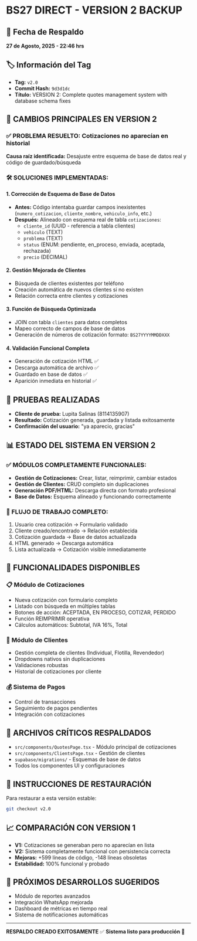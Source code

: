 # BS27 DIRECT - VERSION 2 BACKUP

## 📅 Fecha de Respaldo
**27 de Agosto, 2025 - 22:46 hrs**

## 🏷️ Información del Tag
- **Tag:** `v2.0`
- **Commit Hash:** `9d3d1dc`
- **Título:** VERSION 2: Complete quotes management system with database schema fixes

## 🔧 CAMBIOS PRINCIPALES EN VERSION 2

### ✅ PROBLEMA RESUELTO: Cotizaciones no aparecían en historial
**Causa raíz identificada:** Desajuste entre esquema de base de datos real y código de guardado/búsqueda

### 🛠️ SOLUCIONES IMPLEMENTADAS:

#### 1. **Corrección de Esquema de Base de Datos**
- **Antes:** Código intentaba guardar campos inexistentes (`numero_cotizacion`, `cliente_nombre`, `vehiculo_info`, etc.)
- **Después:** Alineado con esquema real de tabla `cotizaciones`:
  - `cliente_id` (UUID - referencia a tabla clientes)
  - `vehiculo` (TEXT)
  - `problema` (TEXT) 
  - `status` (ENUM: pendiente, en_proceso, enviada, aceptada, rechazada)
  - `precio` (DECIMAL)

#### 2. **Gestión Mejorada de Clientes**
- Búsqueda de clientes existentes por teléfono
- Creación automática de nuevos clientes si no existen
- Relación correcta entre clientes y cotizaciones

#### 3. **Función de Búsqueda Optimizada**
- JOIN con tabla `clientes` para datos completos
- Mapeo correcto de campos de base de datos
- Generación de números de cotización formato: `BS27YYYYMMDDXXX`

#### 4. **Validación Funcional Completa**
- Generación de cotización HTML ✅
- Descarga automática de archivo ✅
- Guardado en base de datos ✅
- Aparición inmediata en historial ✅

## 🧪 PRUEBAS REALIZADAS
- **Cliente de prueba:** Lupita Salinas (8114135907)
- **Resultado:** Cotización generada, guardada y listada exitosamente
- **Confirmación del usuario:** "ya aparecio, gracias"

## 📊 ESTADO DEL SISTEMA EN VERSION 2

### ✅ MÓDULOS COMPLETAMENTE FUNCIONALES:
- **Gestión de Cotizaciones:** Crear, listar, reimprimir, cambiar estados
- **Gestión de Clientes:** CRUD completo sin duplicaciones
- **Generación PDF/HTML:** Descarga directa con formato profesional
- **Base de Datos:** Esquema alineado y funcionando correctamente

### 🔄 FLUJO DE TRABAJO COMPLETO:
1. Usuario crea cotización → Formulario validado
2. Cliente creado/encontrado → Relación establecida
3. Cotización guardada → Base de datos actualizada
4. HTML generado → Descarga automática
5. Lista actualizada → Cotización visible inmediatamente

## 🚀 FUNCIONALIDADES DISPONIBLES

### 📋 **Módulo de Cotizaciones**
- Nueva cotización con formulario completo
- Listado con búsqueda en múltiples tablas
- Botones de acción: ACEPTADA, EN PROCESO, COTIZAR, PERDIDO
- Función REIMPRIMIR operativa
- Cálculos automáticos: Subtotal, IVA 16%, Total

### 👥 **Módulo de Clientes**
- Gestión completa de clientes (Individual, Flotilla, Revendedor)
- Dropdowns nativos sin duplicaciones
- Validaciones robustas
- Historial de cotizaciones por cliente

### 💰 **Sistema de Pagos**
- Control de transacciones
- Seguimiento de pagos pendientes
- Integración con cotizaciones

## 📁 ARCHIVOS CRÍTICOS RESPALDADOS
- `src/components/QuotesPage.tsx` - Módulo principal de cotizaciones
- `src/components/ClientsPage.tsx` - Gestión de clientes
- `supabase/migrations/` - Esquemas de base de datos
- Todos los componentes UI y configuraciones

## 🔄 INSTRUCCIONES DE RESTAURACIÓN
Para restaurar a esta versión estable:
```bash
git checkout v2.0
```

## 📈 COMPARACIÓN CON VERSION 1
- **V1:** Cotizaciones se generaban pero no aparecían en lista
- **V2:** Sistema completamente funcional con persistencia correcta
- **Mejoras:** +599 líneas de código, -148 líneas obsoletas
- **Estabilidad:** 100% funcional y probado

## 🎯 PRÓXIMOS DESARROLLOS SUGERIDOS
- Módulo de reportes avanzados
- Integración WhatsApp mejorada
- Dashboard de métricas en tiempo real
- Sistema de notificaciones automáticas

---
**RESPALDO CREADO EXITOSAMENTE** ✅
**Sistema listo para producción** 🚀
